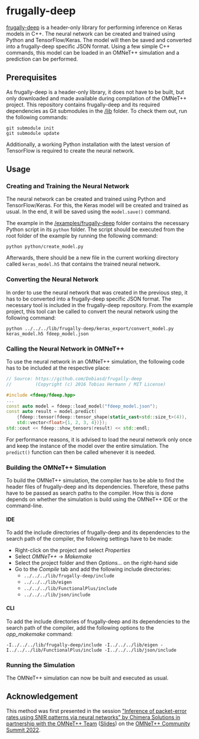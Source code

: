 # frugally-deep

[frugally-deep](https://github.com/Dobiasd/frugally-deep) is a header-only library for performing inference on Keras models in C++.
The neural network can be created and trained using Python and TensorFlow/Keras.
The model will then be saved and converted into a frugally-deep specific JSON format.
Using a few simple C++ commands, this model can be loaded in an OMNeT++ simulation and a prediction can be performed.

## Prerequisites
As frugally-deep is a header-only library, it does not have to be built, but only downloaded and made available during compilation of the OMNeT++ project.
This repository contains frugally-deep and its required dependencies as Git submodules in the [/lib](/lib) folder.
To check them out, run the following commands:

```
git submodule init
git submodule update
```

Additionally, a working Python installation with the latest version of TensorFlow is required to create the neural network.

## Usage
### Creating and Training the Neural Network
The neural network can be created and trained using Python and TensorFlow/Keras.
For this, the Keras model will be created and trained as usual.
In the end, it will be saved using the `model.save()` command.

The example in the [/examples/frugally-deep](/examples/frugally-deep) folder contains the necessary Python script in its `python` folder.
The script should be executed from the root folder of the example by running the following command:
```
python python/create_model.py
```

Afterwards, there should be a new file in the current working directory called `keras_model.h5` that contains the trained neural network.

### Converting the Neural Network
In order to use the neural network that was created in the previous step, it has to be converted into a frugally-deep specific JSON format.
The necessary tool is included in the frugally-deep repository.
From the example project, this tool can be called to convert the neural network using the following command:

```
python ../../../lib/frugally-deep/keras_export/convert_model.py keras_model.h5 fdeep_model.json
```

### Calling the Neural Network in OMNeT++
To use the neural network in an OMNeT++ simulation, the following code has to be included at the respective place:
```c++
// Source: https://github.com/Dobiasd/frugally-deep
//         (Copyright (c) 2016 Tobias Hermann / MIT License)

#include <fdeep/fdeep.hpp>
...
const auto model = fdeep::load_model("fdeep_model.json");
const auto result = model.predict(
	{fdeep::tensor(fdeep::tensor_shape(static_cast<std::size_t>(4)),
	std::vector<float>{1, 2, 3, 4})});
std::cout << fdeep::show_tensors(result) << std::endl;
```

For performance reasons, it is advised to load the neural network only once and keep the instance of the model over the entire simulation.
The `predict()` function can then be called whenever it is needed.

### Building the OMNeT++ Simulation
To build the OMNeT++ simulation, the compiler has to be able to find the header files of frugally-deep and its dependencies.
Therefore, these paths have to be passed as search paths to the compiler.
How this is done depends on whether the simulation is build using the OMNeT++ IDE or the command-line.

#### IDE
To add the include directories of frugally-deep and its dependencies to the search path of the compiler, the following settings have to be made:
 * Right-click on the project and select *Properties*
 * Select *OMNeT++* -> *Makemake*
 * Select the project folder and then *Options...* on the right-hand side
 * Go to the *Compile* tab and add the following include directories:
   * `../../../lib/frugally-deep/include`
   * `../../../lib/eigen`
   * `../../../lib/FunctionalPlus/include`
   * `../../../lib/json/include`

#### CLI
To add the include directories of frugally-deep and its dependencies to the search path of the compiler, add the following options to the *opp_makemake* command:
```
-I../../../lib/frugally-deep/include -I../../../lib/eigen -I../../../lib/FunctionalPlus/include -I../../../lib/json/include
```

### Running the Simulation
The OMNeT++ simulation can now be built and executed as usual.

## Acknowledgement
This method was first presented in the session ["Inference of packet-error rates using SNIR patterns via neural networks" by Chimera Solutions
in partnership with the OMNeT++ Team](https://www.youtube.com/watch?v=ed1_mxNrQYs) ([Slides](https://summit.omnetpp.org/2022/assets/pdf/pres-nnwifi.pdf)) on the [OMNeT++ Community Summit 2022](https://summit.omnetpp.org/2022/).

